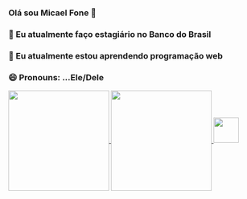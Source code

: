 ### Olá sou Micael Fone 👋



### 🔭 Eu atualmente faço estagiário no Banco do Brasil
###  🌱 Eu atualmente estou aprendendo programação web
###  😄 Pronouns: ...Ele/Dele
<a href="https://github.com/anuraghazra/github-readme-stats">
  <img height=200 align="center" src="https://github-readme-stats.vercel.app/api?username=MIcaelFone" />
</a>
<a href="https://github.com/anuraghazra/convoychat">
  <img height=200 align="center" src="https://github-readme-stats.vercel.app/api/top-langs?username=MIcaelFone&layout=compact&langs_count=8&card_width=320" />
</a>
<div style="display:inline-block"><br>
  <img src="https://cdn.jsdelivr.net/gh/devicons/devicon/icons/python/python-original-wordmark.svg" height=50 width=50>
</div>
